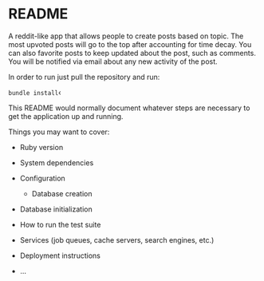 # README

A reddit-like app that allows people to create posts based on topic. The most upvoted posts will go to the top after accounting for time decay. You can also favorite posts to keep updated about the post, such as comments. You will be notified via email about any new activity of the post.

In order to run just pull the repository and run:

```bundle install```‹

This README would normally document whatever steps are necessary to get the
application up and running.

Things you may want to cover:

* Ruby version

* System dependencies

* Configuration

  * Database creation

* Database initialization

* How to run the test suite

* Services (job queues, cache servers, search engines, etc.)

* Deployment instructions

* ...
